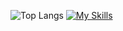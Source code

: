 ![Top Langs](https://github-readme-stats.vercel.app/api/top-langs/?username=GovnocodedByChapo&layout=compact)
[![My Skills](https://skillicons.dev/icons?i=lua)](https://skillicons.dev)

